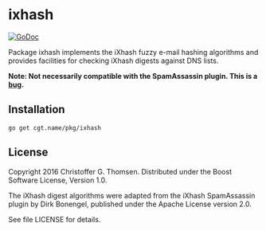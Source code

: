 # ixhash

[![GoDoc](https://godoc.org/cgt.name/pkg/ixhash?status.svg)](https://godoc.org/cgt.name/pkg/ixhash)

Package ixhash implements the iXhash fuzzy e-mail hashing algorithms
and provides facilities for checking iXhash digests against DNS lists.

**Note: Not necessarily compatible with the SpamAssassin plugin.
This is a [bug](https://github.com/cgt/ixhash/issues/1).**

## Installation

```
go get cgt.name/pkg/ixhash
```

## License

Copyright 2016 Christoffer G. Thomsen.
Distributed under the Boost Software License, Version 1.0.

The iXhash digest algorithms were adapted from the iXhash SpamAssassin plugin
by Dirk Bonengel, published under the Apache License version 2.0.

See file LICENSE for details.
